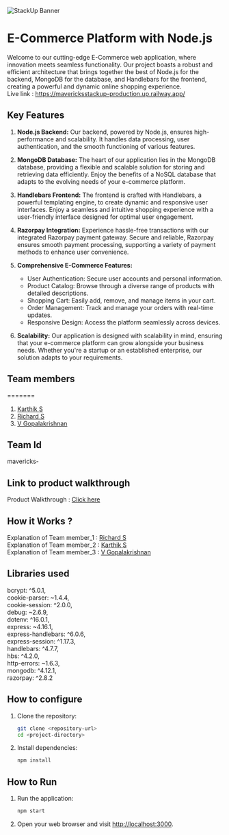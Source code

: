 ![StackUp Banner](https://tinkerhub.frappe.cloud/files/stackup%20banner.jpeg)
# E-Commerce Platform with Node.js

Welcome to our cutting-edge E-Commerce web application, where innovation meets seamless functionality. Our project boasts a robust and efficient architecture that brings together the best of Node.js for the backend, MongoDB for the database, and Handlebars for the frontend, creating a powerful and dynamic online shopping experience.<br> Live link : https://mavericksstackup-production.up.railway.app/

## Key Features

1. **Node.js Backend:** Our backend, powered by Node.js, ensures high-performance and scalability. It handles data processing, user authentication, and the smooth functioning of various features.

2. **MongoDB Database:** The heart of our application lies in the MongoDB database, providing a flexible and scalable solution for storing and retrieving data efficiently. Enjoy the benefits of a NoSQL database that adapts to the evolving needs of your e-commerce platform.

3. **Handlebars Frontend:** The frontend is crafted with Handlebars, a powerful templating engine, to create dynamic and responsive user interfaces. Enjoy a seamless and intuitive shopping experience with a user-friendly interface designed for optimal user engagement.

4. **Razorpay Integration:** Experience hassle-free transactions with our integrated Razorpay payment gateway. Secure and reliable, Razorpay ensures smooth payment processing, supporting a variety of payment methods to enhance user convenience.

5. **Comprehensive E-Commerce Features:**
   - User Authentication: Secure user accounts and personal information.
   - Product Catalog: Browse through a diverse range of products with detailed descriptions.
   - Shopping Cart: Easily add, remove, and manage items in your cart.
   - Order Management: Track and manage your orders with real-time updates.
   - Responsive Design: Access the platform seamlessly across devices.

6. **Scalability:** Our application is designed with scalability in mind, ensuring that your e-commerce platform can grow alongside your business needs. Whether you're a startup or an established enterprise, our solution adapts to your requirements.

## Team members
=======
1. [Karthik S](https://github.com/whitewolf3K)
2. [Richard S](https://github.com/richardshaju)
3. [V Gopalakrishnan](https://github.com/gopalkrishnan2005)

## Team Id
mavericks-
## Link to product walkthrough
Product Walkthrough : [Click here](https://drive.google.com/file/d/1ZhX1VL5089ol7eMhRWLXnpBqufFCvfqS/view?usp=sharing)
## How it Works ?
Explanation of Team member_1 : [Richard S](https://drive.google.com/file/d/1OEx9IDKQgomb0w-tRU6TYfyWxHvDK93f/view?usp=sharing)  
Explanation of Team member_2 : [Karthik S](https://drive.google.com/file/d/1soiqhy08QVwJnlFNK0ODj654_VH8XSXQ/view?usp=sharing)  
Explanation of Team member_3 : [V Gopalakrishnan]()
## Libraries used
bcrypt: ^5.0.1,<br>
cookie-parser: ~1.4.4,<br>
cookie-session: ^2.0.0,<br>
debug: ~2.6.9,<br>
dotenv: ^16.0.1,<br>
express: ~4.16.1,<br>
express-handlebars: ^6.0.6,<br>
express-session: ^1.17.3,<br>
handlebars: ^4.7.7,<br>
hbs: ^4.2.0,<br>
http-errors: ~1.6.3,<br>
mongodb: ^4.12.1,<br>
razorpay: ^2.8.2<br>
    
## How to configure
1. Clone the repository:
 
    ```bash
    git clone <repository-url>
    cd <project-directory>
    ```

2. Install dependencies:

    ```bash
    npm install
    ```
## How to Run
1. Run the application:

    ```bash
    npm start
    ```

2. Open your web browser and visit [http://localhost:3000](http://localhost:3000).

